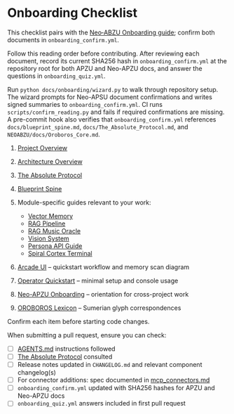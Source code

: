 # Onboarding Checklist

This checklist pairs with the [Neo‑ABZU Onboarding guide](../../NEOABZU/docs/onboarding.md); confirm both documents in `onboarding_confirm.yml`.

Follow this reading order before contributing. After reviewing each document, record its current SHA256 hash in `onboarding_confirm.yml` at the repository root for both APZU and Neo-APZU docs, and answer the questions in `onboarding_quiz.yml`.

Run `python docs/onboarding/wizard.py` to walk through repository setup. The wizard prompts for Neo-APSU document confirmations and writes signed summaries to `onboarding_confirm.yml`. CI runs `scripts/confirm_reading.py` and fails if required confirmations are missing.
A pre-commit hook also verifies that `onboarding_confirm.yml` references `docs/blueprint_spine.md`, `docs/The_Absolute_Protocol.md`, and `NEOABZU/docs/Oroboros_Core.md`.

1. [Project Overview](../project_overview.md)
2. [Architecture Overview](../architecture_overview.md)
3. [The Absolute Protocol](../The_Absolute_Protocol.md)
4. [Blueprint Spine](../blueprint_spine.md)
5. Module-specific guides relevant to your work:
   - [Vector Memory](../vector_memory.md)
   - [RAG Pipeline](../rag_pipeline.md)
   - [RAG Music Oracle](../rag_music_oracle.md)
   - [Vision System](../vision_system.md)
   - [Persona API Guide](../persona_api_guide.md)
   - [Spiral Cortex Terminal](../spiral_cortex_terminal.md)

6. [Arcade UI](../arcade_ui.md) – quickstart workflow and memory scan diagram
7. [Operator Quickstart](../operator_quickstart.md) – minimal setup and console usage
8. [Neo-APZU Onboarding](../../NEOABZU/docs/onboarding.md) – orientation for cross-project work
9. [OROBOROS Lexicon](../../NEOABZU/docs/OROBOROS_Lexicon.md) – Sumerian glyph correspondences

Confirm each item before starting code changes.

When submitting a pull request, ensure you can check:

- [ ] [AGENTS.md](../../AGENTS.md) instructions followed
- [ ] [The Absolute Protocol](../The_Absolute_Protocol.md) consulted
- [ ] Release notes updated in `CHANGELOG.md` and relevant component changelog(s)
- [ ] For connector additions: spec documented in [mcp_connectors.md](../mcp_connectors.md)
- [ ] `onboarding_confirm.yml` updated with SHA256 hashes for APZU and Neo-APZU docs
- [ ] `onboarding_quiz.yml` answers included in first pull request
